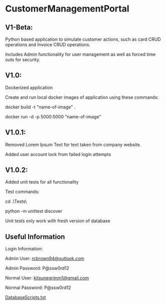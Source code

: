 ﻿# CustomerManagementPortal

V1-Beta:
-----------------------------------------------------------
Python based application to simulate customer actions, such as card CRUD operations and Invoice CRUD operations.

Includes Admin functionality for user management as well as forced time outs for security.

V1.0:
-----------------------------------------------------------
Dockerized application

Create and run local docker images of application using these commands:

docker build -t "name-of-image" .

docker run -d -p 5000:5000 "name-of-image"

V1.0.1:
------------------------------------------------------------
Removed Lorem Ipsum Text for text taken from company website.

Added user account lock from failed login attempts

V1.0.2:
------------------------------------------------------------
Added unit tests for all functionality

Test commands:

cd .\Tests\

python -m unittest discover

Unit tests only work with fresh version of database

Useful Information
-------------------------------------------------------------
Login Information:

Admin User: rcbrown94@outlook.com

Admin Password: P@ssw0rd12

Normal User: kitsunegrimm1@gmail.com

Normal Password: P@ssw0rd12

[DatabaseScripts.txt](https://github.com/Taimu-Ko/CustomerManagementPortal/files/9506315/DatabaseScripts.txt)

